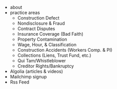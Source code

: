 - about
- practice areas
    - Construction Defect
    - Nondisclosure & Fraud
    - Contract Disputes
    - Insurance Coverage (Bad Faith)
    - Property Contamination
    - Wage, Hour, & Classification
    - Construction Accidents (Workers Comp. & PI)
    - Collections (Liens, Trust Fund, etc.)
    - Qui Tam/Whistleblower
    - Creditor Rights/Bankruptcy
- Algolia (articles & videos)
- Mailchimp signup
- Rss Feed
